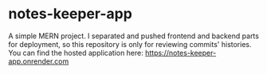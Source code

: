 # notes-keeper-app
A simple MERN project.
I separated and pushed frontend and backend parts for deployment, so this repository is only for reviewing commits' histories.
You can find the hosted application here: https://notes-keeper-app.onrender.com
